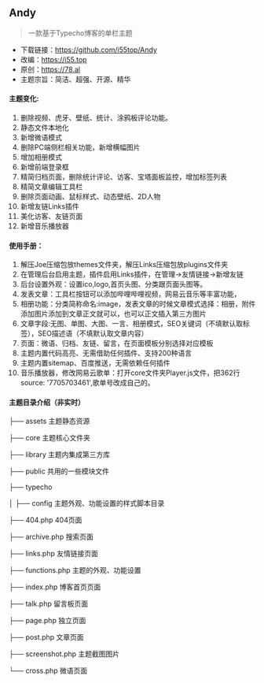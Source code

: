 ## Andy

> 一款基于Typecho博客的单栏主题

- 下载链接：https://github.com/i55top/Andy
- 改编：https://i55.top
- 原创：https://78.al
- 主题宗旨：简洁、超强、开源、精华

#### 主题变化:

1. 删除视频、虎牙、壁纸、统计、涂鸦板评论功能。
2. 静态文件本地化
3. 新增微语模式
4. 删除PC端侧栏相关功能，新增横幅图片
5. 增加相册模式
6. 新增前端登录框
7. 精简归档页面，删除统计评论、访客、宝塔面板监控，增加标签列表
8. 精简文章编辑工具栏
9. 删除页面动画、鼠标样式、动态壁纸、2D人物
10. 新增友链Links插件
11. 美化访客、友链页面
12. 新增音乐播放器

#### 使用手册：

1. 解压Joe压缩包放themes文件夹，解压Links压缩包放plugins文件夹
2. 在管理后台启用主题，插件启用Links插件，在管理->友情链接->新增友链
3. 后台设置外观：设置ico,logo,首页头图、分类跟页面头图等。
4. 发表文章：工具栏按钮可以添加哔哩哔哩视频，网易云音乐等丰富功能，
5. 相册功能：分类简称命名:image，发表文章的时候文章模式选择：相册，附件添加图片添加到文章正文就可以，也可以正文插入第三方图片
6. 文章字段:无图、单图、大图、一言、相册模式，SEO关键词（不填默认取标签），SEO描述语（不填默认取文章内容）
7. 页面：微语、归档、友链、留言，在页面模板分别选择对应模板
8. 主题内置代码高亮、无需借助任何插件、支持200种语言
9. 主题内置sitemap、百度推送，无需依赖任何插件
10. 音乐播放器，修改网易云歌单：打开core文件夹Player.js文件，把362行source: '7705703461',歌单号改成自己的。

#### 主题目录介绍（非实时）

├── assets 主题静态资源

├── core 主题核心文件夹

├── library 主题内集成第三方库

├── public 共用的一些模块文件

├── typecho

│      ├── config 主题外观、功能设置的样式脚本目录

├── 404.php 404页面

├── archive.php 搜索页面

├── links.php 友情链接页面

├── functions.php 主题的外观、功能设置

├── index.php 博客首页页面

├── talk.php 留言板页面

├── page.php 独立页面

├── post.php 文章页面

├── screenshot.php 主题截图图片

└── cross.php 微语页面
